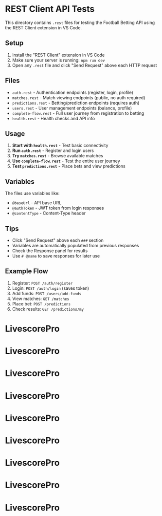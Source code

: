 # REST Client API Tests

This directory contains `.rest` files for testing the Football Betting API using the REST Client extension in VS Code.

## Setup

1. Install the "REST Client" extension in VS Code
2. Make sure your server is running: `npm run dev`
3. Open any `.rest` file and click "Send Request" above each HTTP request

## Files

- `auth.rest` - Authentication endpoints (register, login, profile)
- `matches.rest` - Match viewing endpoints (public, no auth required)
- `predictions.rest` - Betting/prediction endpoints (requires auth)
- `users.rest` - User management endpoints (balance, profile)
- `complete-flow.rest` - Full user journey from registration to betting
- `health.rest` - Health checks and API info

## Usage

1. **Start with `health.rest`** - Test basic connectivity
2. **Run `auth.rest`** - Register and login users
3. **Try `matches.rest`** - Browse available matches
4. **Use `complete-flow.rest`** - Test the entire user journey
5. **Test `predictions.rest`** - Place bets and view predictions

## Variables

The files use variables like:
- `@baseUrl` - API base URL
- `@authToken` - JWT token from login responses
- `@contentType` - Content-Type header

## Tips

- Click "Send Request" above each `###` section
- Variables are automatically populated from previous responses
- Check the Response panel for results
- Use `# @name` to save responses for later use

## Example Flow

1. Register: `POST /auth/register`
2. Login: `POST /auth/login` (saves token)
3. Add funds: `POST /users/add-funds`
4. View matches: `GET /matches`
5. Place bet: `POST /predictions`
6. Check results: `GET /predictions/my`
# LivescorePro
# LivescorePro
# LivescorePro
# LivescorePro
# LivescorePro
# LivescorePro
# LivescorePro
# LivescorePro
# LivescorePro
